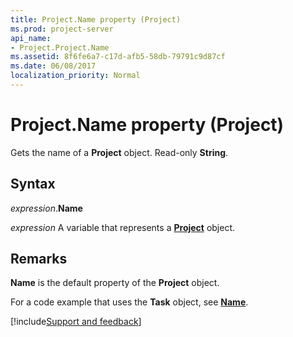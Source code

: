 ```yaml
---
title: Project.Name property (Project)
ms.prod: project-server
api_name:
- Project.Project.Name
ms.assetid: 8f6fe6a7-c17d-afb5-58db-79791c9d87cf
ms.date: 06/08/2017
localization_priority: Normal
---
```



# Project.Name property (Project)

Gets the name of a  **Project** object. Read-only **String**.


## Syntax

_expression_.**Name**

_expression_ A variable that represents a **[Project](project.project.md)** object.


## Remarks

 **Name** is the default property of the **Project** object.

For a code example that uses the  **Task** object, see **[Name](Project.Task.Name.md)**.

[!include[Support and feedback](~/includes/feedback-boilerplate.md)]